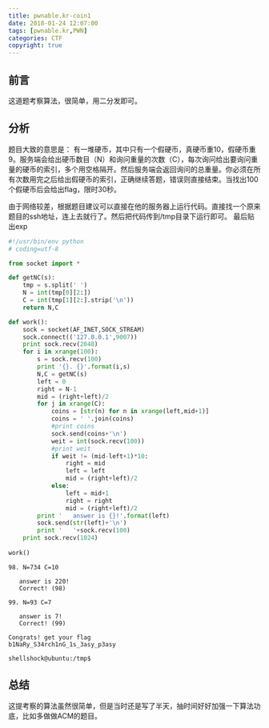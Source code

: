 ```yaml
---
title: pwnable.kr-coin1
date: 2018-01-24 12:07:00
tags: [pwnable.kr,PWN]
categories: CTF
copyright: true
---
```

## 前言
这道题考察算法，很简单，用二分发即可。
## 分析
题目大致的意思是：
有一堆硬币，其中只有一个假硬币，真硬币重10，假硬币重9。服务端会给出硬币数目（N）和询问重量的次数（C），每次询问给出要询问重量的硬币的索引，多个用空格隔开。然后服务端会返回询问的总重量。你必须在所有次数用完之后给出假硬币的索引，正确继续答题，错误则直接结束。当找出100个假硬币后会给出flag，限时30秒。

由于网络较差，根据题目建议可以直接在他的服务器上运行代码。直接找一个原来题目的ssh地址，连上去就行了。然后把代码传到/tmp目录下运行即可。
最后贴出exp
```python
#!/usr/bin/env python
# coding=utf-8

from socket import *

def getNC(s):
    tmp = s.split(' ')
    N = int(tmp[0][2:])
    C = int(tmp[1][2:].strip('\n'))
    return N,C

def work():
    sock = socket(AF_INET,SOCK_STREAM)
    sock.connect(('127.0.0.1',9007))
    print sock.recv(2048)
    for i in xrange(100):
        s = sock.recv(100)
        print '{}. {}'.format(i,s)
        N,C = getNC(s)
        left = 0
        right = N-1
        mid = (right+left)/2
        for j in xrange(C):
            coins = [str(n) for n in xrange(left,mid+1)]
            coins = ' '.join(coins)
            #print coins
            sock.send(coins+'\n')
            weit = int(sock.recv(100))
            #print weit
            if weit != (mid-left+1)*10:
                right = mid
                left = left
                mid = (right+left)/2
            else:
                left = mid+1
                right = right
                mid = (right+left)/2
        print '   answer is {}!'.format(left)
        sock.send(str(left)+'\n')
        print '   '+sock.recv(100)
    print sock.recv(1024)
    
work()
```
```
98. N=734 C=10

   answer is 220!
   Correct! (98)

99. N=93 C=7

   answer is 7!
   Correct! (99)

Congrats! get your flag
b1NaRy_S34rch1nG_1s_3asy_p3asy

shellshock@ubuntu:/tmp$ 
```
## 总结
这提考察的算法虽然很简单，但是当时还是写了半天，抽时间好好加强一下算法功底，比如多做做ACM的题目。